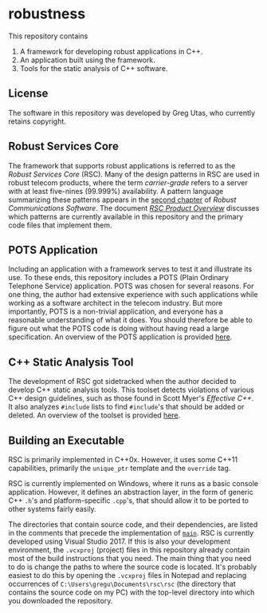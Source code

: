 # robustness

This repository contains
1. A framework for developing robust applications in C++.
2. An application built using the framework.
3. Tools for the static analysis of C++ software.

## License
The software in this repository was developed by Greg Utas, who currently
retains copyright.

## Robust Services Core
The framework that supports robust applications is referred to as the
*Robust Services Core* (RSC).  Many of the design patterns in RSC are used in
robust telecom products, where the term *carrier-grade* refers to a server with
at least five-nines (99.999%) availability.  A pattern language summarizing
these patterns appears in the [second chapter](/docs/RCS-chapter-2.pdf) of
*Robust Communications Software*.  The document
[*RSC Product Overview*](/docs/RSC-Product-Overview.pdf) discusses which
patterns are currently available in this repository and the primary code
files that implement them.

## POTS Application
Including an application with a framework serves to test it and illustrate its
use.  To these ends, this repository includes a POTS (Plain Ordinary Telephone
Service) application.  POTS was chosen for several reasons.  For one thing,
the author had extensive experience with such applications while working
as a software architect in the telecom industry.  But more importantly, POTS
is a non-trivial application, and everyone has a reasonable understanding of what
it does.  You should therefore be able to figure out what the POTS code is doing
without having read a large specification.  An overview of the POTS application
is provided [here](/docs/RSC-POTS-Application.md).

## C++ Static Analysis Tool
The development of RSC got sidetracked when the author decided to develop C++
static analysis tools.  This toolset detects violations of various C++ design
guidelines, such as those found in Scott Myer's *Effective C++*.  It also analyzes
`#include` lists to find `#include`'s that should be added or deleted.  An overview
of the toolset is provided [here](docs/RSC-Cpp-Static-Analysis-Tools.md).

## Building an Executable
RSC is primarily implemented in C++0x.  However, it uses some C++11 capabilities,
primarily the `unique_ptr` template and the `override` tag.

RSC is currently implemented on Windows, where it runs as a basic console
application.  However, it defines an abstraction layer, in the form of generic
C++ `.h`'s and platform-specific `.cpp`'s, that should allow it to be ported
to other systems fairly easily.

The directories that contain source code, and their dependencies, are listed in
the comments that precede the implementation of [`main`](/rsc/main.cpp).  RSC is
currently developed using Visual Studio 2017.  If this is also your development
environment, the `.vcxproj` (project) files in this repository already contain
most of the build instructions that you need.  The main thing that you need to
do is change the paths to where the source code is located.  It's probably
easiest to do this by opening the `.vcxproj` files in Notepad and replacing
occurrences of `C:\Users\gregu\Documents\rsc\rsc` (the directory that contains the
source code on my PC) with the top-level directory into which you downloaded the
repository.
